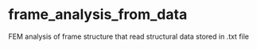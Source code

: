# frame_analysis_from_data
FEM analysis of frame structure that read structural data stored in .txt file
